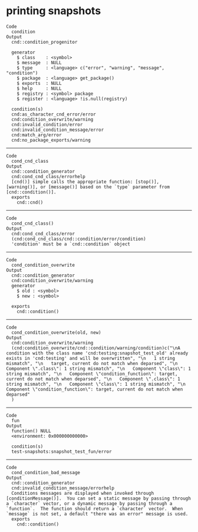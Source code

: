 # printing snapshots

    Code
      condition
    Output
      cnd::condition_progenitor
      
      generator
        $ class    : <symbol> 
        $ message  : NULL
        $ type     : <language> c("error", "warning", "message", "condition")
        $ package  : <language> get_package()
        $ exports  : NULL
        $ help     : NULL
        $ registry : <symbol> package
        $ register : <language> !is.null(registry)
      
      condition(s)
      cnd:as_character_cnd_error/error
      cnd:condition_overwrite/warning
      cnd:invalid_condition/error
      cnd:invalid_condition_message/error
      cnd:match_arg/error
      cnd:no_package_exports/warning
      

---

    Code
      cond_cnd_class
    Output
      cnd::condition_generator
      cnd:cond_cnd_class/errorhelp
      [cnd()] simple calls the appropriate function: [stop()], [warning()], or [message()] based on the `type` parameter from [cnd::condition()].
      exports
        cnd::cnd()

---

    Code
      cond_cnd_class()
    Output
      cnd:cond_cnd_class/error
      (cnd:cond_cnd_class/cnd::condition/error/condition)
      'condition' must be a `cnd::condition` object

---

    Code
      cond_condition_overwrite
    Output
      cnd::condition_generator
      cnd:condition_overwrite/warning
      generator
        $ old : <symbol> 
        $ new : <symbol> 
      
      exports
        cnd::condition()

---

    Code
      cond_condition_overwrite(old, new)
    Output
      cnd:condition_overwrite/warning
      (cnd:condition_overwrite/cnd::condition/warning/condition)c("\nA condition with the class name 'cnd:testing:snapshot_test_old' already exists in 'cnd:testing' and will be overwritten", "\n   1 string mismatch", "\n   target, current do not match when deparsed", "\n   Component \".class\": 1 string mismatch", "\n   Component \"class\": 1 string mismatch", "\n   Component \"condition_function\": target, current do not match when deparsed", "\n   Component \".class\": 1 string mismatch", "\n   Component \"class\": 1 string mismatch", "\n   Component \"condition_function\": target, current do not match when deparsed"
      )

---

    Code
      fun
    Output
      function() NULL
      <environment: 0x000000000000>
      
      condition(s)
      test-snapshots:snapshot_test_fun/error

---

    Code
      cond_condition_bad_message
    Output
      cnd::condition_generator
      cnd:invalid_condition_message/errorhelp
      Conditions messages are displayed when invoked through [conditionMessage()].  You can set a static message by passing through a `character` vector, or a dynamic message by passing through a `function`.  The function should return a `character` vector.  When `message` is not set, a default "there was an error" message is used.
      exports
        cnd::condition()

